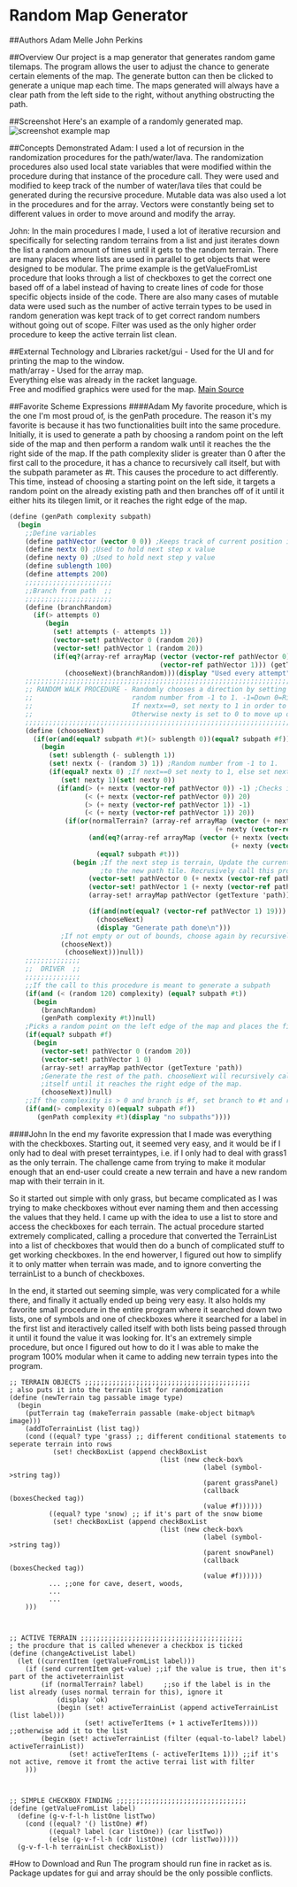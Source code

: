# Random Map Generator

##Authors
Adam Melle
John Perkins

##Overview
Our project is a map generator that generates random game tilemaps. The program allows the user to adjust the chance to generate certain elements of the map. The generate button can then be clicked to generate a unique map each time. The maps generated will always have a clear path from the left side to the right, without anything obstructing the path. 

##Screenshot
Here's an example of a randomly generated map.
![screenshot example map](examplemap-new.png)

##Concepts Demonstrated
Adam: I used a lot of recursion in the randomization procedures for the path/water/lava. The randomization procedures also used local state variables that were modified within the procedure during that instance of the procedure call. They were used and modified to keep track of the number of water/lava tiles that could be generated during the recursive procedure. Mutable data was also used a lot in the procedures and for the array. Vectors were constantly being set to different values in order to move around and modify the array. 

John: In the main procedures I made, I used a lot of iterative recursion and specifically for selecting random terrains from a list and just iterates down the list a random amount of times until it gets to the random terrain. There are many places where lists are used in parallel to get objects that were designed to be modular. The prime example is the getValueFromList procedure that looks through a list of checkboxes to get the correct one based off of a label instead of having to create lines of code for those specific objects inside of the code. There are also many cases of mutable data were used such as the number of active terrain types to be used in random generation was kept track of to get correct random numbers without going out of scope. Filter was used as the only higher order procedure to keep the active terrain list clean.

##External Technology and Libraries
racket/gui - Used for the UI and for printing the map to the window. <br>
math/array - Used for the array map.<br>
Everything else was already in the racket language. <br>
Free and modified graphics were used for the map. [Main Source](http://dionen.deviantart.com/art/Biome-Tiles-Public-274422390) <br>

##Favorite Scheme Expressions
####Adam
My favorite procedure, which is the one I'm most proud of, is the genPath procedure. The reason it's my favorite is because it has two functionalities built into the same procedure. Initially, it is used to generate a path by choosing a random point on the left side of the map and then perform a random walk until it reaches the the right side of the map. If the path complexity slider is greater than 0 after the first call to the procedure, it has a chance to recursively call itself, but with the subpath parameter as #t. This causes the procedure to act differently. This time, instead of choosing a starting point on the left side, it targets a random point on the already existing path and then branches off of it until it either hits its tilegen limit, or it reaches the right edge of the map.
```scheme
(define (genPath complexity subpath)
  (begin
    ;;Define variables
    (define pathVector (vector 0 0)) ;Keeps track of current position in the map array
    (define nextx 0) ;Used to hold next step x value
    (define nexty 0) ;Used to hold next step y value
    (define sublength 100)
    (define attempts 200)
    ;;;;;;;;;;;;;;;;;;;;;;
    ;;Branch from path  ;;
    ;;;;;;;;;;;;;;;;;;;;;;
    (define (branchRandom)
      (if(> attempts 0)
         (begin
           (set! attempts (- attempts 1))
           (vector-set! pathVector 0 (random 20))
           (vector-set! pathVector 1 (random 20))
           (if(eq?(array-ref arrayMap (vector (vector-ref pathVector 0) ;Checks if random point is a path tile
                                      (vector-ref pathVector 1))) (getTexture 'path))
              (chooseNext)(branchRandom)))(display "Used every attempt")))
    ;;;;;;;;;;;;;;;;;;;;;;;;;;;;;;;;;;;;;;;;;;;;;;;;;;;;;;;;;;;;;;;;;;;;;;;;;;;;;;;;;
    ;; RANDOM WALK PROCEDURE - Randomly chooses a direction by setting nextx to a  ;;
    ;;                         random number from -1 to 1. -1=Down 0=Right 1=Up.   ;;
    ;;                         If nextx==0, set nexty to 1 in order to move right. ;;
    ;;                         Otherwise nexty is set to 0 to move up or down.     ;;
    ;;;;;;;;;;;;;;;;;;;;;;;;;;;;;;;;;;;;;;;;;;;;;;;;;;;;;;;;;;;;;;;;;;;;;;;;;;;;;;;;;
    (define (chooseNext)
      (if(or(and(equal? subpath #t)(> sublength 0))(equal? subpath #f))
        (begin
          (set! sublength (- sublength 1))
          (set! nextx (- (random 3) 1)) ;Random number from -1 to 1.
          (if(equal? nextx 0) ;If next==0 set nexty to 1, else set nexty to 0.
             (set! nexty 1)(set! nexty 0))
            (if(and(> (+ nextx (vector-ref pathVector 0)) -1) ;Checks if the next step is in bounds
                   (< (+ nextx (vector-ref pathVector 0)) 20)
                   (> (+ nexty (vector-ref pathVector 1)) -1)
                   (< (+ nexty (vector-ref pathVector 1)) 20))
              (if(or(normalTerrain? (array-ref arrayMap (vector (+ nextx (vector-ref pathVector 0)) ;Checks if the next step is empty(contains terrain)
                                                    (+ nexty (vector-ref pathVector 1)))))
                    (and(eq?(array-ref arrayMap (vector (+ nextx (vector-ref pathVector 0)) ;Checks if the next step is a path(this option is for subpaths)
                                                        (+ nexty (vector-ref pathVector 1)))) (getTexture 'path))
                      (equal? subpath #t))) 
                (begin ;If the next step is terrain, Update the current vector position. Set that position in the map array
                       ;to the new path tile. Recrusively call this procedure again if the current position isn't against the right wall. 
                    (vector-set! pathVector 0 (+ nextx (vector-ref pathVector 0)))
                    (vector-set! pathVector 1 (+ nexty (vector-ref pathVector 1)))
                    (array-set! arrayMap pathVector (getTexture 'path))

                    (if(and(not(equal? (vector-ref pathVector 1) 19)))
                      (chooseNext)
                      (display "Generate path done\n")))
             ;If not empty or out of bounds, choose again by recursively calling this procedure.
             (chooseNext))
              (chooseNext)))null))
    ;;;;;;;;;;;;;;
    ;;  DRIVER  ;;
    ;;;;;;;;;;;;;;
    ;;If the call to this procedure is meant to generate a subpath
    (if(and (< (random 120) complexity) (equal? subpath #t))
      (begin
        (branchRandom)
        (genPath complexity #t))null)
    ;Picks a random point on the left edge of the map and places the first path tile.
    (if(equal? subpath #f)
      (begin
        (vector-set! pathVector 0 (random 20))
        (vector-set! pathVector 1 0)
        (array-set! arrayMap pathVector (getTexture 'path))
        ;Generate the rest of the path. chooseNext will recursively call
        ;itself until it reaches the right edge of the map.
        (chooseNext))null)
    ;;If the complexity is > 0 and branch is #f, set branch to #t and recrusively call genpath
    (if(and(> complexity 0)(equal? subpath #f))
       (genPath complexity #t)(display "no subpaths"))))
```

####John
In the end my favorite expression that I made was everything with the checkboxes. Starting out, it seemed very easy, and it would be if I only had to deal with preset terraintypes, i.e. if I only had to deal with grass1 as the only terrain. The challenge came from trying to make it modular enough that an end-user could create a new terrain and have a new random map with their terrain in it.

So it started out simple with only grass, but became complicated as I was trying to make checkboxes without ever naming them and then accessing the values that they held. I came up with the idea to use a list to store and access the checkboxes for each terrain. The actual procedure started extremely complicated, calling a procedure that converted the TerrainList into a list of checkboxes that would then do a bunch of complicated stuff to get working checkboxes. In the end howerver, I figured out how to simplify it to only matter when terrain was made, and to ignore converting the terrainList to a bunch of checkboxes.

In the end, it started out seeming simple, was very complicated for a while there, and finally it actually ended up being very easy. It also holds my favorite small procedure in the entire program where it searched down two lists, one of symbols and one of checkboxes where it searched for a label in the first list and iteractively called itself with both lists being passed through it until it found the value it was looking for. It's an extremely simple procedure, but once I figured out how to do it I was able to make the program 100% modular when it came to adding new terrain types into the program.


``` racket
;; TERRAIN OBJECTS ;;;;;;;;;;;;;;;;;;;;;;;;;;;;;;;;;;;;;;;;;;
; also puts it into the terrain list for randomization
(define (newTerrain tag passable image type)
  (begin
    (putTerrain tag (makeTerrain passable (make-object bitmap% image)))
    (addToTerrainList (list tag))
    (cond ((equal? type 'grass) ;; different conditional statements to seperate terrain into rows
           (set! checkBoxList (append checkBoxList  
                                      (list (new check-box%
                                                 (label (symbol->string tag))
                                                 (parent grassPanel)
                                                 (callback (boxesChecked tag))
                                                 (value #f))))))
          ((equal? type 'snow) ;; if it's part of the snow biome
           (set! checkBoxList (append checkBoxList  
                                      (list (new check-box%
                                                 (label (symbol->string tag))
                                                 (parent snowPanel)
                                                 (callback (boxesChecked tag))
                                                 (value #f))))))
          ... ;;one for cave, desert, woods, 
          ...
          ...
    )))
            
            
            
;; ACTIVE TERRAIN ;;;;;;;;;;;;;;;;;;;;;;;;;;;;;;;;;;;;;;;;;
; the procdure that is called whenever a checkbox is ticked
(define (changeActiveList label)
  (let ((currentItem (getValueFromList label)))
    (if (send currentItem get-value) ;;if the value is true, then it's part of the activeterrainlist
        (if (normalTerrain? label)     ;;so if the label is in the list already (uses normal terrain for this), ignore it
            (display 'ok)
            (begin (set! activeTerrainList (append activeTerrainList (list label)))
                   (set! activeTerItems (+ 1 activeTerItems))))        ;;otherwise add it to the list
        (begin (set! activeTerrainList (filter (equal-to-label? label) activeTerrainList))
               (set! activeTerItems (- activeTerItems 1))) ;;if it's not active, remove it fromt the active terrai list with filter
    )))



;; SIMPLE CHECKBOX FINDING ;;;;;;;;;;;;;;;;;;;;;;;;;;;;;;;;;
(define (getValueFromList label)
  (define (g-v-f-l-h listOne listTwo)
    (cond ((equal? '() listOne) #f)
          ((equal? label (car listOne)) (car listTwo))
          (else (g-v-f-l-h (cdr listOne) (cdr listTwo)))))
  (g-v-f-l-h terrainList checkBoxList))
```

#How to Download and Run
The program should run fine in racket as is. Package updates for gui and array should be the only possible conflicts.
